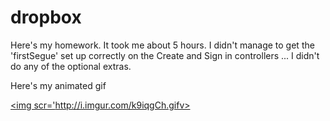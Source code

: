 # dropbox

Here's my homework. It took me about 5 hours. I didn't manage to get the 'firstSegue' set up correctly on the Create and Sign in controllers ... I didn't do any of the optional extras.

Here's my animated gif

<a href ='http://i.imgur.com/k9iqgCh.gifv'><img scr='http://i.imgur.com/k9iqgCh.gifv></a>
